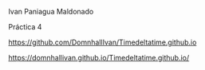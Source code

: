 Ivan Paniagua Maldonado

Práctica 4

https://github.com/DomnhallIvan/Timedeltatime.github.io

https://domnhallivan.github.io/Timedeltatime.github.io/

